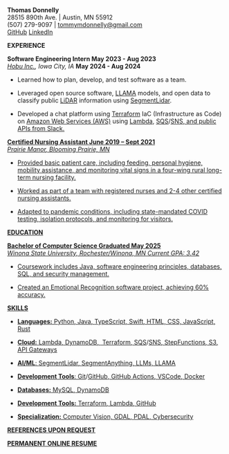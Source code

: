 **Thomas Donnelly**  
28515 890th Ave. \| Austin, MN 55912  
(507) 279-9097 \| tommymdonnelly@gmail.com  
[GitHub](https://github.com/TomTheTonk)
[LinkedIn](http://linkedin.com/in/thomas-donnelly-429405320)

**EXPERIENCE**

**Software Engineering Intern May 2023 - Aug 2023**  
*[Hobu Inc.](https://www.linkedin.com/company/hobu-inc), Iowa
City, IA* **May 2024 - Aug 2024**

- Learned how to plan, develop, and test software as a team.

- Leveraged open source software, [LLAMA](https://www.llama.com/)
  models, and open data to classify public
  [LiDAR](https://www.neonscience.org/resources/learning-hub/tutorials/lidar-basics)
  information using
  [SegmentLidar](https://github.com/Yarroudh/segment-lidar).

- Developed a chat platform using
  [Terraform](https://developer.hashicorp.com/terraform/language)
  IaC (Infrastructure as Code) on [<u>Amazon Web Services
  (AWS)</u>](https://aws.amazon.com/free/?gclid=CjwKCAiAiOa9BhBqEiwABCdG8xJm7dpo0Ifa4i8UYcSexU289wg1I5QgB0YQaTpD3Cc5l3oCR2H94hoCvTYQAvD_BwE&trk=6a4c3e9d-cdc9-4e25-8dd9-2bd8d15afbca&sc_channel=ps&ef_id=CjwKCAiAiOa9BhBqEiwABCdG8xJm7dpo0Ifa4i8UYcSexU289wg1I5QgB0YQaTpD3Cc5l3oCR2H94hoCvTYQAvD_BwE:G:s&s_kwcid=AL!4422!3!651751059777!e!!g!!amazon%20web%20services!19852662197!145019195737&all-free-tier.sort-by=item.additionalFields.SortRank&all-free-tier.sort-order=asc&awsf.Free%20Tier%20Types=*all&awsf.Free%20Tier%20Categories=*all)
  using
  [Lambda](https://aws.amazon.com/pm/lambda/?gclid=CjwKCAiAiOa9BhBqEiwABCdG8_-jcsK9i3KVP2t5NgupDXinpyF36M-7OgfzGPhJI0F8zaahD0sMmBoC8NIQAvD_BwE&trk=e0e0d4be-47fe-4336-ab69-7eece7f3d36e&sc_channel=ps&ef_id=CjwKCAiAiOa9BhBqEiwABCdG8_-jcsK9i3KVP2t5NgupDXinpyF36M-7OgfzGPhJI0F8zaahD0sMmBoC8NIQAvD_BwE:G:s&s_kwcid=AL!4422!3!652240143523!e!!g!!amazon%20lambda!19878797032!147151597893),
  [SQS</u>](https://aws.amazon.com/sqs/)/[<u>SNS](https://aws.amazon.com/sns/),
  and public APIs from [Slack](https://api.slack.com/).

**Certified Nursing Assistant June 2019 – Sept 2021**  
*[Prairie Manor](https://prairiemanorcare.com/), Blooming
Prairie, MN*

- Provided basic patient care, including feeding, personal hygiene,
  mobility assistance, and monitoring vital signs in a four-wing rural
  long-term nursing facility.

- Worked as part of a team with registered nurses and 2-4 other
  certified nursing assistants.

- Adapted to pandemic conditions, including state-mandated COVID
  testing, isolation protocols, and monitoring for visitors.

**EDUCATION**

**Bachelor of Computer Science Graduated May 2025**  
*Winona State University, Rochester/Winona, MN* *Current GPA: 3.42*

- Coursework includes Java, software engineering principles, databases,
  SQL, and security management.

- Created an Emotional Recognition software project, achieving 60%
  accuracy.

**SKILLS**

- **Languages:**[ Python](https://www.python.org/),
  [Java](https://www.java.com/en/),
  [TypeScript](https://www.typescriptlang.org/),
  [Swift](https://www.swift.org/), HTML, CSS,
  [JavaScript](https://www.javascript.com/),
  [Rust](https://rustlings.rust-lang.org/)

- **Cloud:**
  [Lambda](https://aws.amazon.com/pm/lambda/?gclid=CjwKCAiAiOa9BhBqEiwABCdG8_-jcsK9i3KVP2t5NgupDXinpyF36M-7OgfzGPhJI0F8zaahD0sMmBoC8NIQAvD_BwE&trk=e0e0d4be-47fe-4336-ab69-7eece7f3d36e&sc_channel=ps&ef_id=CjwKCAiAiOa9BhBqEiwABCdG8_-jcsK9i3KVP2t5NgupDXinpyF36M-7OgfzGPhJI0F8zaahD0sMmBoC8NIQAvD_BwE:G:s&s_kwcid=AL!4422!3!652240143523!e!!g!!amazon%20lambda!19878797032!147151597893),
  [DynamoDB](https://aws.amazon.com/dynamodb/),
  [ Terraform](https://developer.hashicorp.com/terraform/language),
  [SQS</u>](https://aws.amazon.com/sqs/)/[<u>SNS](https://aws.amazon.com/sns/),
  [StepFunctions](https://aws.amazon.com/step-functions/),
  [S3](https://aws.amazon.com/s3/), [<u>API
  Gateways</u>](https://aws.amazon.com/api-gateway/)

- **AI/ML**:
  [SegmentLidar](https://github.com/Yarroudh/segment-lidar),
  [SegmentAnything](https://segment-anything.com/), LLMs,
  [LLAMA](https://www.llama.com/)

- **Development Tools**<span class="mark">:
  [Git</u>](https://git-scm.com/)/[<u>GitHub](https://github.com/),
  [GitHub Actions](https://github.com/TomTheTonk/Resume/actions),
  [VSCode](https://code.visualstudio.com/),
  [Docker](https://www.docker.com)

- **Databases:** [MySQL](https://www.mysql.com/),
  [DynamoDB](https://aws.amazon.com/dynamodb/)

- **Development
  Tools:**[ Terraform](https://developer.hashicorp.com/terraform/language),
  [Lambda](https://aws.amazon.com/pm/lambda/?gclid=CjwKCAiAiOa9BhBqEiwABCdG8_-jcsK9i3KVP2t5NgupDXinpyF36M-7OgfzGPhJI0F8zaahD0sMmBoC8NIQAvD_BwE&trk=e0e0d4be-47fe-4336-ab69-7eece7f3d36e&sc_channel=ps&ef_id=CjwKCAiAiOa9BhBqEiwABCdG8_-jcsK9i3KVP2t5NgupDXinpyF36M-7OgfzGPhJI0F8zaahD0sMmBoC8NIQAvD_BwE:G:s&s_kwcid=AL!4422!3!652240143523!e!!g!!amazon%20lambda!19878797032!147151597893),
  [GitHub](https://github.com/)

- **Specialization:** Computer Vision,
  [GDAL](https://gdal.org/en/stable/),
  [PDAL](https://pdal.io/en/2.8.4/), Cybersecurity

**REFERENCES UPON REQUEST**

[**<u>PERMANENT ONLINE
RESUME</u>**](http://github.com/TomTheTonk/Resume)
